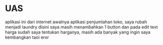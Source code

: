 # UAS
aplikasi ini dari internet awalnya aplikasi penjumlahan toko, saya rubah menjadi laundry disini saya masih menambahkan 1 button dan pada edit text harga sudah saya tentukan harganya, masih ada banyak yang ingin saya kembangkan taoi eror
